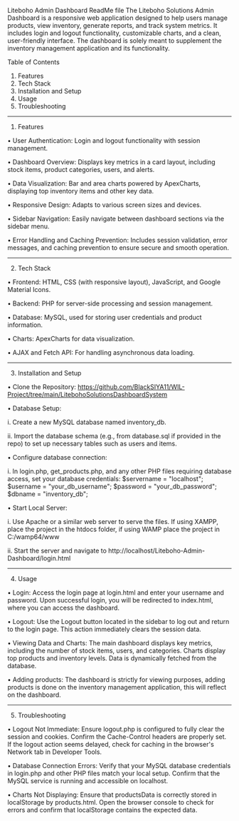 Liteboho Admin Dashboard ReadMe file
The Liteboho Solutions Admin Dashboard is a responsive web application designed to help users manage products, view inventory, generate reports, and track system metrics. It includes login and logout functionality, 
customizable charts, and a clean, user-friendly interface. The dashboard is solely meant to supplement the inventory management application and its functionality.

Table of Contents
1.	Features
2.	Tech Stack
3.	Installation and Setup
4.	Usage
5.	Troubleshooting
----------------------------
1.	Features
   
•	User Authentication: Login and logout functionality with session management.

•	Dashboard Overview: Displays key metrics in a card layout, including stock items, product categories, users, and alerts.

•	Data Visualization: Bar and area charts powered by ApexCharts, displaying top inventory items and other key data.

•	Responsive Design: Adapts to various screen sizes and devices.

•	Sidebar Navigation: Easily navigate between dashboard sections via the sidebar menu.

•	Error Handling and Caching Prevention: Includes session validation, error messages, and caching prevention to ensure secure and smooth operation.

----------------------------
2.	Tech Stack
   
•	Frontend: HTML, CSS (with responsive layout), JavaScript, and Google Material Icons.

•	Backend: PHP for server-side processing and session management.

•	Database: MySQL, used for storing user credentials and product information.

•	Charts: ApexCharts for data visualization.

•	AJAX and Fetch API: For handling asynchronous data loading.

----------------------------
3.	Installation and Setup
   
•	Clone the Repository: https://github.com/BlackSIYA11/WIL-Project/tree/main/LitebohoSolutionsDashboardSystem

•	Database Setup:

i.	Create a new MySQL database named inventory_db.

ii.	Import the database schema (e.g., from database.sql if provided in the repo) to set up necessary tables such as users and items.

•	Configure database connection: 

i.	In login.php, get_products.php, and any other PHP files requiring database access, set your database credentials: $servername = "localhost"; $username = "your_db_username"; $password = "your_db_password"; $dbname = "inventory_db";

•	Start Local Server:

i.	Use Apache or a similar web server to serve the files. If using XAMPP, place the project in the htdocs folder, if using WAMP place the project
in C:/wamp64/www

ii.	Start the server and navigate to http://localhost/Liteboho-Admin-Dashboard/login.html

----------------------------
4.	Usage
   
•	Login: Access the login page at login.html and enter your username and password.  Upon successful login, you will be redirected to index.html, where you can access the dashboard.

•	Logout: Use the Logout button located in the sidebar to log out and return to the login page. This action immediately clears the session data.

•	Viewing Data and Charts:  The main dashboard displays key metrics, including the number of stock items, users, and categories. Charts display top products and inventory levels. Data is dynamically fetched from the database.

•	Adding products: The dashboard is strictly for viewing purposes, adding products is done on the inventory management application, this will reflect on the dashboard.

----------------------------
5.	Troubleshooting
   
•	Logout Not Immediate: Ensure logout.php is configured to fully clear the session and cookies. Confirm the Cache-Control headers are properly set. If the logout action seems delayed, check for caching in the browser's Network tab in Developer Tools.

•	Database Connection Errors: Verify that your MySQL database credentials in login.php and other PHP files match your local setup. Confirm that the MySQL service is running and accessible on localhost.

•	Charts Not Displaying: Ensure that productsData is correctly stored in localStorage by products.html. Open the browser console to check for errors and confirm that localStorage contains the expected data.
